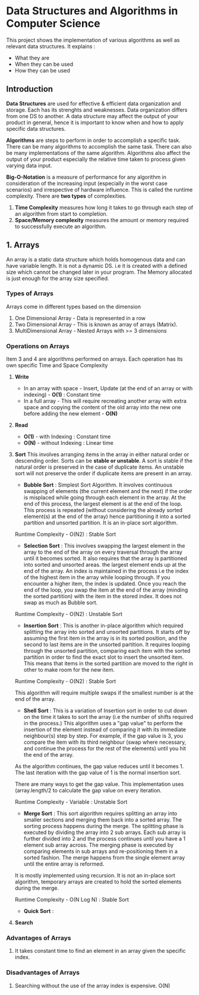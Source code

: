 # Data Structures and Algorithms in Computer Science
This project shows the implementation of various algorithms as well 
as relevant data structures.
It explains : 
- What they are
- When they can be used
- How they can be used

## Introduction
**Data Structures** are used for effective & efficient data organization and storage. Each has its strenghts and weaknesses.
Data organization differs from one DS to another. A data structure may affect the output of your product 
in general, hence it is important to know when and how to apply specific data structures.

**Algorithms** are steps to perform in order to accomplish a specific task. 
There can be many algorithms to accomplish the same task. There can also be many implementations of the same algorithm.
Algorithms also affect the output of your product especially the relative time taken to process given varying data input.

**Big-O-Notation** is a measure of performance for any algorithm in consideration of the increasing input (especially in the worst
 case scenarios) and irrespective of hardware influence. This is called the runtime complexity. 
 There are **two types** of complexities. 
1. **Time Complexity** measures how long it takes to go through each step of an algorithm from start to completion. 
2. **Space/Memory complexity** measures the amount or memory required to successfully execute an algorithm.



## 1. Arrays
An array is a static data structure which holds homogenous data and can have variable length. It is not a dynamic DS.
i.e it is created with a defined size which cannot be changed later in your program. The Memory allocated is just enough 
for the array size specified.

### Types of Arrays
Arrays come in different types based on the dimension

1. One Dimensional Array - Data is represented in a row
2. Two Dimensional Array - This is known as array of arrays (Matrix). 
3. MultiDimensional Array - Nested Arrays with >= 3 dimensions

### Operations on Arrays
Item 3 and 4 are algorithms performed on arrays. 
Each operation has its own specific Time and Space Complexity

1. **Write** 
    * In an array with space - Insert, Update (at the end of an array or with indexing) - **O(1)** : Constant time
    * In a full array - This will require recreating another array with extra space and copying the content of the old array
    into the new one before adding the new element - **O(N)**
    
    
2. **Read** 
    * **O(1)** - with Indexing : Constant time
    * **O(N)** - without Indexing : Linear time
    
    
3. **Sort** 
This involves arranging items in the array in either natural order or descending order. Sorts can be **stable or unstable**.
A sort is stable if the natural order is preserved in the case of duplicate items. An unstable sort will not preserve the 
order if duplicate items are present in an array.

    * **Bubble Sort** : Simplest Sort Algorithm. It involves continuous swapping of elements (the current element and the next) if 
    the order is misplaced while going through each element in the array. At the end of this process, the largest element is 
    at the end of the loop. This process is repeated (without considering the already sorted element(s) at the end of the array)
    hence partitioning it into a sorted partition and unsorted partition. It is an in-place sort algorithm.
    
    Runtime Complexity - O(N2) : Stable Sort
     
    * **Selection Sort** :  This involves swapping the largest element in the array to the end of the array on every traversal 
    through the array until it becomes sorted. It also requires that the array is partitioned into sorted and unsorted
    areas. the largest element ends up at the end of the array. An index is maintained in the process i.e the index of the 
    highest item in the array while looping through. If you encounter a higher item, the index is updated. Once you reach the end
    of the loop, you swap the item at the end of the array (minding the sorted partition) with the item in the stored index.
    It does not swap as much as Bubble sort.
    
    Runtime Complexity - O(N2) : Unstable Sort
    
    * **Insertion Sort** : This is another in-place algorithm which required splitting the array into sorted and unsorted
    partitions. It starts off by assuming the first item in the array is in its sorted position, and the second to last items
    are in the unsorted partition. It requires looping through the unsorted partition, comparing each item with the sorted 
    partition in order to find the exact slot to insert the unsorted item. This means that items in the sorted partition are 
    moved to the right in other to make room for the new item.
    
    Runtime Complexity - O(N2) : Stable Sort
    
    This algorithm will require multiple swaps if the smallest number is at the end of the array.
    
    * **Shell Sort** : This is a variation of Insertion sort in order to cut down on the time it takes to sort the array (i.e
    the number of shifts required in the process.) This algorithm uses a "gap value" to perform the insertion of the element 
    instead of comparing it with its immediate neighbour(s) step by step. For example, if the gap value is 3, you compare the item
    with its third neighbour (swap where necessary, and continue the process for the rest of the elements) until you hit 
    the end of the array.
    
    As the algorithm continues, the gap value reduces until it becomes 1. The last iteration with the gap value of 1 is the
    normal insertion sort.
    
    There are many ways to get the gap value. This implementation uses (array.length/2 to calculate the gap value on every 
    iteration.
     
    Runtime Complexity - Variable : Unstable Sort
     
    * **Merge Sort** : This sort algorithm requires splitting an array into smaller sections and merging them back into a sorted
    array. The sorting process happens during the merge. The splitting phase is executed by dividing the array into 2 sub arrays.
    Each sub array is further divided into 2 and the process continues until you have a 1 element sub array across. The 
    merging phase is executed by comparing elements in sub arrays and re-positioning them in a sorted fashion. The merge happens
    from the single element array until the entire array is reformed.
    
    It is mostly implemented using recursion. It is not an in-place sort algorithm, temporary arrays are created to hold the
    sorted elements during the merge.
    
    Runtime Complexity - O(N Log N) : Stable Sort
    
    * **Quick Sort** : 
    
    
4. **Search** 

### Advantages of Arrays
1. It takes constant time to find an element in an array given the specific index.

### Disadvantages of Arrays
1. Searching without the use of the array index is expensive. O(N)